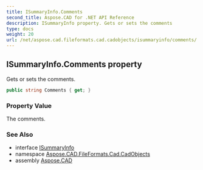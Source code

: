 ```yaml
---
title: ISummaryInfo.Comments
second_title: Aspose.CAD for .NET API Reference
description: ISummaryInfo property. Gets or sets the comments
type: docs
weight: 20
url: /net/aspose.cad.fileformats.cad.cadobjects/isummaryinfo/comments/
---
```

## ISummaryInfo.Comments property

Gets or sets the comments.

```csharp
public string Comments { get; }
```

### Property Value

The comments.

### See Also

* interface [ISummaryInfo](../)
* namespace [Aspose.CAD.FileFormats.Cad.CadObjects](../../isummaryinfo/)
* assembly [Aspose.CAD](../../../)


